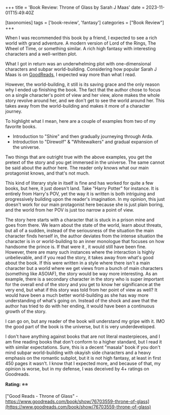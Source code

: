 +++
title = 'Book Review: Throne of Glass by Sarah J Maas'
date = 2023-11-01T15:49:40Z

[taxonomies]
tags = ['book-review', 'fantasy']
categories = ["Book Review"]
+++

When I was recommended this book by a friend, I expected to see a rich world with grand adventure. A modern version of Lord of the Rings, The Wheel of Time, or something similar. A rich high fantasy with interesting characters and a well-written plot.

<!--more-->

What I got in return was an underwhelming plot with one-dimensional characters and subpar world-building. 
Considering how popular Sarah J Maas is on [GoodReads](https://www.goodreads.com/author/show/3433047.Sarah_J_Maas), I expected way more than what I read.

However, the world-building, it still is its saving grace and the only reason why I ended up finishing the book. The fact that the author chose to focus on a single character's point of view and her view, alone makes the whole story revolve around her, and we don't get to see the world around her. This takes away from the world-building and makes it more of a character journey.

To highlight what I mean, here are a couple of examples from two of my favorite books. 

- Introduction to "Shire" and then gradually journeying through Arda.
- Introduction to "Direwolf" & "Whitewalkers" and gradual expansion of the universe.

Two things that are outright true with the above examples, you get the pretext of the story and you get immersed in the universe. The same cannot be said about the author here. The reader only knows what our main protagonist knows, and that's not much.

This kind of literary style in itself is fine and has worked for quite a few books, but here, it just doesn't land. Take "Harry Potter" for instance. It is entirely from Harry's POV, yet the way it is written is both intriguing and progressively building upon the reader's imagination. In my opinion, this just doesn't work for our main protagonist here because she is just plain boring, and the world from her POV is just too narrow a point of view.

The story here starts with a character that is stuck in a prison mine and goes from there. We learn about the state of the world, learn about threats, but all of a sudden, instead of the seriousness of the situation the main character finds herself in, the author deviates from the intense situation the character is in or world-building to an inner monologue that focuses on how handsome the prince is. If that were it , it would still have been fine. However, there are many such instances where the interaction is highly unbelievable, and if you read the story, it takes away from what's good about the book. If this were written in a style where there isn't a main character but a world where we get views from a bunch of main characters (something like ASOIAF), the story would be way more interesting. As an example, there is a secondary character in the story who is super important for the overall end of the story and you get to know her significance at the very end, but what if this story was told from her point of view as well? It would have been a much better world-building as she has way more understanding of what's going on. Instead of the shock and awe that the author has tried to do with her ending, it would have been a continuous growth of the story.

I can go on, but any reader of the book will understand my gripe with it. IMO the good part of the book is the universe, but it is very underdeveloped.

I don't have anything against books that are not literal masterpieces, and I am fine reading books that don't conform to a higher standard, but I read it with similar expectations. Sure, this is a decent "masala" book if you don't mind subpar world-building with okayish side characters and a heavy emphasis on the romantic subplot, but it is not high fantasy, at least in first 450 pages it wasn't. I know that I expected more, and because of that, my opinion is worse, but in my defense, I was deceived by 4+ ratings on Goodreads.

**Rating: :star::star:**

["Good Reads - Throne of Glass" - https://www.goodreads.com/book/show/76703559-throne-of-glass](https://www.goodreads.com/book/show/76703559-throne-of-glass)
